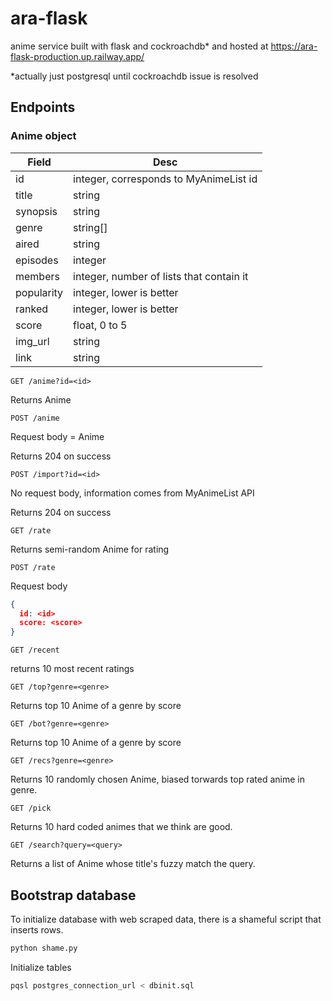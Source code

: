 # ara-flask

anime service built with flask and cockroachdb\* and hosted at https://ara-flask-production.up.railway.app/

\*actually just postgresql until cockroachdb issue is resolved

## Endpoints

### Anime object

| Field      | Desc                                     |
| ---------- | ---------------------------------------- |
| id         | integer, corresponds to MyAnimeList id   |
| title      | string                                   |
| synopsis   | string                                   |
| genre      | string[]                                 |
| aired      | string                                   |
| episodes   | integer                                  |
| members    | integer, number of lists that contain it |
| popularity | integer, lower is better                 |
| ranked     | integer, lower is better                 |
| score      | float, 0 to 5                            |
| img_url    | string                                   |
| link       | string                                   |

`GET /anime?id=<id>`

Returns Anime

`POST /anime`

Request body = Anime

Returns 204 on success

`POST /import?id=<id>`

No request body, information comes from MyAnimeList API

Returns 204 on success

`GET /rate`

Returns semi-random Anime for rating

`POST /rate`

Request body

```json
{
  id: <id>
  score: <score>
}
```

`GET /recent`

returns 10 most recent ratings

`GET /top?genre=<genre>`

Returns top 10 Anime of a genre by score

`GET /bot?genre=<genre>`

Returns top 10 Anime of a genre by score

`GET /recs?genre=<genre>`

Returns 10 randomly chosen Anime, biased torwards top rated anime in genre.

`GET /pick`

Returns 10 hard coded animes that we think are good.

`GET /search?query=<query>`

Returns a list of Anime whose title's fuzzy match the query.

## Bootstrap database

To initialize database with web scraped data, there is a shameful script that inserts rows.

```sh
python shame.py
```

Initialize tables

```sh
pqsl postgres_connection_url < dbinit.sql
```
